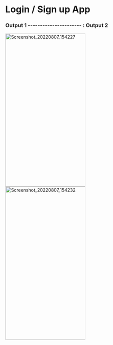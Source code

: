 # Login / Sign up App


### Output 1 ---------------------- : Output 2


<p float="left">
  <img align="left" src="https://user-images.githubusercontent.com/96048173/191548886-5abfff26-4b62-4648-8d0c-1001da2a71c9.jpg" alt="Screenshot_20220807_154227" width=250 height=480/>

  <img align="left" src="https://user-images.githubusercontent.com/96048173/191548891-5c191eb6-74f8-4bde-a42a-af6671220b4d.jpg" alt="Screenshot_20220807_154232" width=250 height=480/>
</p>

